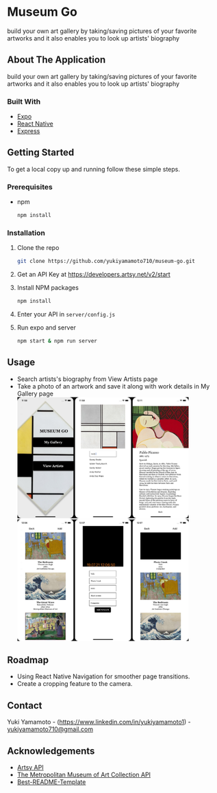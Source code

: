 # Museum Go
build your own art gallery by taking/saving pictures of your favorite artworks and it also enables you to look up artists' biography

<!-- ABOUT THE APPLICATION -->
## About The Application

build your own art gallery by taking/saving pictures of your favorite artworks and it also enables you to look up artists' biography

### Built With

* [Expo](https://reactjs.org/)
* [React Native](https://reactnative.dev/)
* [Express](https://expressjs.com/)

<!-- GETTING STARTED -->
## Getting Started
To get a local copy up and running follow these simple steps.

### Prerequisites

* npm
  ```sh
  npm install
  ```

### Installation

1. Clone the repo
   ```sh
   git clone https://github.com/yukiyamamoto710/museum-go.git
   ```
2. Get an API Key at https://developers.artsy.net/v2/start

3. Install NPM packages
   ```sh
   npm install
   ```
4. Enter your API in ```server/config.js```

5. Run expo and server
   ```sh
   npm start & npm run server
   ```

<!-- USAGE EXAMPLES -->
## Usage
- Search artists's biography from View Artists page
- Take a photo of an artwork and save it along with work details in My Gallery page
<img src="assets/view-artists.jpg" alt="View Artists" width="400"/><img src="assets/my-gallery.jpg" alt="My Gallery" width="400"/>

<!-- ROADMAP -->
## Roadmap
- Using React Native Navigation for smoother page transitions.
- Create a cropping feature to the camera.


<!-- CONTRIBUTING -->
<!-- ## Contributing

Contributions are what make the open source community such an amazing place to be learn, inspire, and create. Any contributions you make are **greatly appreciated**.

1. Fork the Project
2. Create your Feature Branch (`git checkout -b feature/AmazingFeature`)
3. Commit your Changes (`git commit -m 'Add some AmazingFeature'`)
4. Push to the Branch (`git push origin feature/AmazingFeature`)
5. Open a Pull Request -->



<!-- LICENSE -->
<!-- ## License

Distributed under the GG License. See `LICENSE` for more information. -->



<!-- CONTACT -->
## Contact
Yuki Yamamoto - (https://www.linkedin.com/in/yukiyamamoto1) - yukiyamamoto710@gmail.com

<!-- ACKNOWLEDGEMENTS -->
## Acknowledgements

* [Artsy API](https://developers.artsy.net/v2/start)
* [The Metropolitan Museum of Art Collection API](https://www.metmuseum.org/)
* [Best-README-Template](https://github.com/othneildrew/Best-README-Template)





<!-- MARKDOWN LINKS & IMAGES -->
<!-- https://www.markdownguide.org/basic-syntax/#reference-style-links -->
